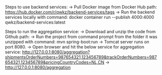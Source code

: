 Steps to use backend services:
-> Pull Docker image from Docker Hub path: https://hub.docker.com/r/qwkz/backend-services/tags
-> Run the backend services locally with command: docker container run --publish 4000:4000 qwkz/backend-services:latest

Steps to run the aggregation service:
-> Download and unzip the code from Github path:
-> Run the project from command prompt from the folder it was unzipped with command: mvn spring-boot:run
-> Tomcat server runs on port 8080. 
-> Open browser and hit the below service for aggregation service:
 http://127.0.0.1:8080/aggregation?shipmentsOrderNumbers=987654321,123456789&trackOrderNumbers=987654321,123456789&pricingCountryCodes=NL,CN 
 -> http://127.0.0.1:8080/aggregation